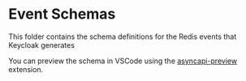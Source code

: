 # Event Schemas

This folder contains the schema definitions for the Redis events that Keycloak generates

You can preview the schema in VSCode using the [asyncapi-preview](https://marketplace.visualstudio.com/items?itemName=asyncapi.asyncapi-preview) extension.
